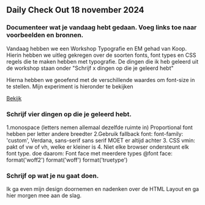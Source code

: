 ## Daily Check Out 18 november 2024
### Documenteer wat je vandaag hebt gedaan. Voeg links toe naar voorbeelden en bronnen.
Vandaag hebben we een Workshop Typografie en EM gehad van Koop.
Hierin hebben we uitleg gekregen over de soorten fonts, font types en CSS regels die te maken hebben met typografie.
De dingen die ik heb geleerd uit de workshop staan onder "Schrijf x dingen op die je geleerd hebt"

Hierna hebben we geoefend met de verschillende waardes om font-size in te stellen.
Mijn experiment is hieronder te bekijken

[Bekijk](https://divaninl.github.io/look-and-feel-corporate-identity/)


### Schrijf vier dingen op die je geleerd hebt.

1.monospace (letters nemen allemaal dezelfde ruimte in)
Proportional font hebben per letter andere breedter
2.Gebruik fallback font:
font-family: 'custom', Verdana, sans-serif
sans serif MOET er altijd achter
3. CSS vmin: pakt of vw of vh, welke er kleiner is
4. Niet elke browser ondersteunt elk font type.
doe daarom:
Font face met meerdere types
@font face:
format('woff2')
format('woff')
format('truetype')
 
### Schrijf op wat je nu gaat doen.

Ik ga even mijn design doornemen en nadenken over de HTML Layout en ga hier morgen mee aan de slag.